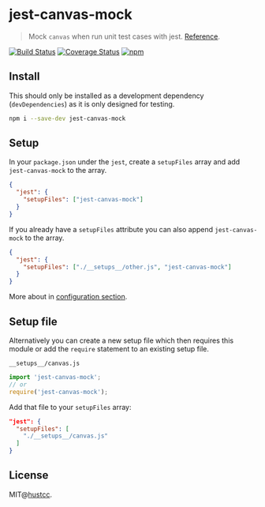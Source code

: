 # jest-canvas-mock

> Mock `canvas` when run unit test cases with jest. [Reference](https://github.com/Cristy94/canvas-mock/issues/2).

[![Build Status](https://travis-ci.org/hustcc/jest-canvas-mock.svg?branch=v1.x.x)](https://travis-ci.org/hustcc/jest-canvas-mock)
[![Coverage Status](https://coveralls.io/repos/github/hustcc/jest-canvas-mock/badge.svg?branch=v1.x.x)](https://coveralls.io/github/hustcc/jest-canvas-mock)
[![npm](https://img.shields.io/npm/dm/jest-canvas-mock.svg)](https://www.npmjs.com/package/jest-canvas-mock)


## Install

This should only be installed as a development dependency (`devDependencies`) as it is only designed for testing.

```bash
npm i --save-dev jest-canvas-mock
```


## Setup

In your `package.json` under the `jest`, create a `setupFiles` array and add `jest-canvas-mock` to the array.

```json
{
  "jest": {
    "setupFiles": ["jest-canvas-mock"]
  }
}
```

If you already have a `setupFiles` attribute you can also append `jest-canvas-mock` to the array.

```json
{
  "jest": {
    "setupFiles": ["./__setups__/other.js", "jest-canvas-mock"]
  }
}
```

More about in [configuration section](https://facebook.github.io/jest/docs/en/configuration.html#content).


## Setup file

Alternatively you can create a new setup file which then requires this module or
add the `require` statement to an existing setup file.

`__setups__/canvas.js`

```js
import 'jest-canvas-mock';
// or
require('jest-canvas-mock');
```

Add that file to your `setupFiles` array:

```json
"jest": {
  "setupFiles": [
    "./__setups__/canvas.js"
  ]
}
```


## License

MIT@[hustcc](https://github.com/hustcc).
